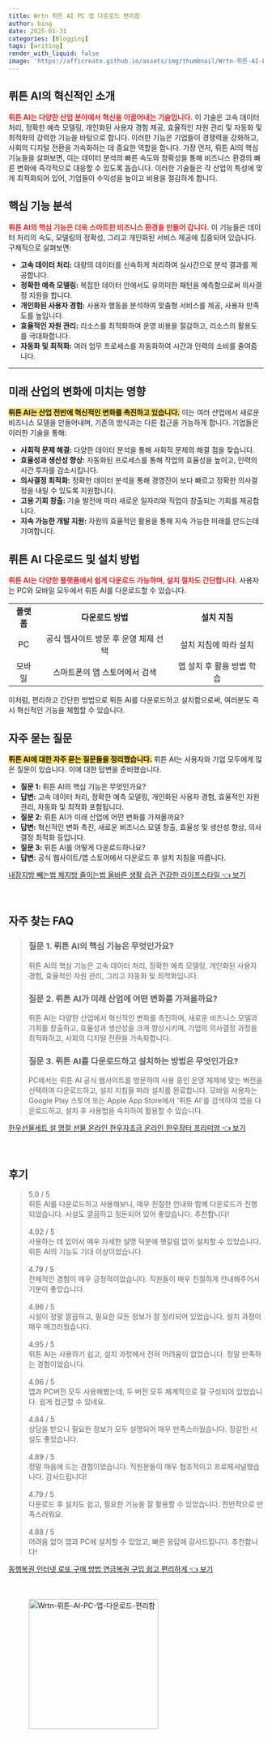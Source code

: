 ```yaml
---
title: Wrtn 뤼튼 AI PC 앱 다운로드 편리함
author: bing
date: 2025-01-31
categories: [Blogging]
tags: [writing]
render_with_liquid: false
image: 'https://afficreate.github.io/assets/img/thumbnail/Wrtn-뤼튼-AI-PC-앱-다운로드-편리함.webp'
---
```



<h2 id='뤼튼AI소개'>뤼튼 AI의 혁신적인 소개</h2>

<p><b><span style="color: #ee2323;">뤼튼 AI는 다양한 산업 분야에서 혁신을 이끌어내는 기술입니다.</span></b> 이 기술은 고속 데이터 처리, 정확한 예측 모델링, 개인화된 사용자 경험 제공, 효율적인 자원 관리 및 자동화 및 최적화의 강력한 기능을 바탕으로 합니다. 이러한 기능은 기업들이 경쟁력을 강화하고, 사회의 디지털 전환을 가속화하는 데 중요한 역할을 합니다. 가장 먼저, 뤼튼 AI의 핵심 기능들을 살펴보면, 이는 데이터 분석의 빠른 속도와 정확성을 통해 비즈니스 환경의 빠른 변화에 즉각적으로 대응할 수 있도록 돕습니다. 이러한 기술들은 각 산업의 특성에 맞게 최적화되어 있어, 기업들이 수익성을 높이고 비용을 절감하게 합니다.</p>

<h2 id='핵심기능'>핵심 기능 분석</h2>

<p><b><span style="color: #ee2323;">뤼튼 AI의 핵심 기능은 더욱 스마트한 비즈니스 환경을 만들어 갑니다.</span></b> 이 기능들은 데이터 처리의 속도, 모델링의 정확성, 그리고 개인화된 서비스 제공에 집중되어 있습니다. 구체적으로 살펴보면:</p>

<ul>
    <li><b>고속 데이터 처리:</b> 대량의 데이터를 신속하게 처리하여 실시간으로 분석 결과를 제공합니다.</li>
    <li><b>정확한 예측 모델링:</b> 복잡한 데이터 안에서도 유의미한 패턴을 예측함으로써 의사결정 지원을 합니다.</li>
    <li><b>개인화된 사용자 경험:</b> 사용자 행동을 분석하여 맞춤형 서비스를 제공, 사용자 만족도를 높입니다.</li>
    <li><b>효율적인 자원 관리:</b> 리소스를 최적화하여 운영 비용을 절감하고, 리소스의 활용도를 극대화합니다.</li>
    <li><b>자동화 및 최적화:</b> 여러 업무 프로세스를 자동화하여 시간과 인력의 소비를 줄여줍니다.</li>
</ul>

<hr />

<h2 id='미래산업변화'>미래 산업의 변화에 미치는 영향</h2>

<p><b><span style="background-color: #ffe066;">뤼튼 AI는 산업 전반에 혁신적인 변화를 촉진하고 있습니다.</span></b> 이는 여러 산업에서 새로운 비즈니스 모델을 만들어내며, 기존의 방식과는 다른 접근을 가능하게 합니다. 기업들은 이러한 기술을 통해:</p>

<ul>
    <li><b>사회적 문제 해결:</b> 다양한 데이터 분석을 통해 사회적 문제의 해결 점을 찾습니다.</li>
    <li><b>효율성과 생산성 향상:</b> 자동화된 프로세스를 통해 작업의 효율성을 높이고, 인력의 시간 투자를 감소시킵니다.</li>
    <li><b>의사결정 최적화:</b> 정확한 데이터 분석을 통해 경영진이 보다 빠르고 정확한 의사결정을 내릴 수 있도록 지원합니다.</li>
    <li><b>고용 기회 창출:</b> 기술 발전에 따라 새로운 일자리와 직업이 창출되는 기회를 제공합니다.</li>
    <li><b>지속 가능한 개발 지원:</b> 자원의 효율적인 활용을 통해 지속 가능한 미래를 만드는데 기여합니다.</li>
</ul>

<h2 id='다운로드방법'>뤼튼 AI 다운로드 및 설치 방법</h2>

<p><b><span style="color: #ee2323;">뤼튼 AI는 다양한 플랫폼에서 쉽게 다운로드 가능하며, 설치 절차도 간단합니다.</span></b> 사용자는 PC와 모바일 모두에서 뤼튼 AI를 다운로드할 수 있습니다.</p>

<table>
    <tr>
        <td style="text-align: center; height: 17px;"><b>플랫폼</b></td>
        <td style="text-align: center; height: 17px;"><b>다운로드 방법</b></td>
        <td style="text-align: center; height: 17px;"><b>설치 지침</b></td>
    </tr>
    <tr>
        <td style="text-align: center; height: 17px;">PC</td>
        <td style="text-align: center; height: 17px;">공식 웹사이트 방문 후 운영 체제 선택</td>
        <td style="text-align: center; height: 17px;">설치 지침에 따라 설치</td>
    </tr>
    <tr>
        <td style="text-align: center; height: 17px;">모바일</td>
        <td style="text-align: center; height: 17px;">스마트폰의 앱 스토어에서 검색</td>
        <td style="text-align: center; height: 17px;">앱 설치 후 활용 방법 학습</td>
    </tr>
</table>

<p>이처럼, 편리하고 간단한 방법으로 뤼튼 AI를 다운로드하고 설치함으로써, 여러분도 즉시 혁신적인 기능을 체험할 수 있습니다.</p>

<h2 id='자주묻는질문'>자주 묻는 질문</h2>

<p><b><span style="background-color: #ffe066;">뤼튼 AI에 대한 자주 묻는 질문들을 정리했습니다.</span></b> 뤼튼 AI는 사용자와 기업 모두에게 많은 질문이 있습니다. 이에 대한 답변을 준비했습니다.</p>

<ul>
    <li><b>질문 1:</b> 뤼튼 AI의 핵심 기능은 무엇인가요?</li>
    <li><b>답변:</b> 고속 데이터 처리, 정확한 예측 모델링, 개인화된 사용자 경험, 효율적인 자원 관리, 자동화 및 최적화 포함됩니다.</li>
    <li><b>질문 2:</b> 뤼튼 AI가 미래 산업에 어떤 변화를 가져올까요?</li>
    <li><b>답변:</b> 혁신적인 변화 촉진, 새로운 비즈니스 모델 창출, 효율성 및 생산성 향상, 의사결정 최적화 등입니다.</li>
    <li><b>질문 3:</b> 뤼튼 AI를 어떻게 다운로드하나요?</li>
    <li><b>답변:</b> 공식 웹사이트/앱 스토어에서 다운로드 후 설치 지침을 따릅니다.</li>
</ul>


<p><a class="click-button" title="내장지방 빼는법 체지방 줄이는법 올바른 생활 습관 건강한 라이프스타일" href="https://afficreate.github.io/posts/%EB%82%B4%EC%9E%A5%EC%A7%80%EB%B0%A9-%EB%B9%BC%EB%8A%94%EB%B2%95-%EC%B2%B4%EC%A7%80%EB%B0%A9-%EC%A4%84%EC%9D%B4%EB%8A%94%EB%B2%95-%EC%98%AC%EB%B0%94%EB%A5%B8-%EC%83%9D%ED%99%9C-%EC%8A%B5%EA%B4%80-%EA%B1%B4%EA%B0%95%ED%95%9C-%EB%9D%BC%EC%9D%B4%ED%94%84%EC%8A%A4%ED%83%80%EC%9D%BC/" rel="dofollow">내장지방 빼는법 체지방 줄이는법 올바른 생활 습관 건강한 라이프스타일 👈 보기</a></p><br>
<h2 id='자주_찾는_FAQ'>자주 찾는 FAQ</h2>
<div itemscope="" itemtype="https://schema.org/FAQPage"> 
<blockquote> 
<div itemscope="" itemprop="mainEntity" itemtype="https://schema.org/Question"> 
<h3 itemprop="name">질문 1. 뤼튼 AI의 핵심 기능은 무엇인가요?</h3> 
<div itemscope="" itemprop="acceptedAnswer" itemtype="https://schema.org/Answer"> 
<span itemprop="text"> 
<p>뤼튼 AI의 핵심 기능은 고속 데이터 처리, 정확한 예측 모델링, 개인화된 사용자 경험, 효율적인 자원 관리, 그리고 자동화 및 최적화입니다.</p> 
</span> 
</div> 
</div> 

<div itemscope="" itemprop="mainEntity" itemtype="https://schema.org/Question"> 
<h3 itemprop="name">질문 2. 뤼튼 AI가 미래 산업에 어떤 변화를 가져올까요?</h3> 
<div itemscope="" itemprop="acceptedAnswer" itemtype="https://schema.org/Answer"> 
<span itemprop="text"> 
<p>뤼튼 AI는 다양한 산업에서 혁신적인 변화를 촉진하며, 새로운 비즈니스 모델과 기회를 창출하고, 효율성과 생산성을 크게 향상시키며, 기업의 의사결정 과정을 최적화하고, 사회의 디지털 전환을 가속화합니다.</p> 
</span> 
</div> 
</div> 

<div itemscope="" itemprop="mainEntity" itemtype="https://schema.org/Question"> 
<h3 itemprop="name">질문 3. 뤼튼 AI를 다운로드하고 설치하는 방법은 무엇인가요?</h3> 
<div itemscope="" itemprop="acceptedAnswer" itemtype="https://schema.org/Answer"> 
<span itemprop="text"> 
<p>PC에서는 뤼튼 AI 공식 웹사이트를 방문하여 사용 중인 운영 체제에 맞는 버전을 선택하여 다운로드하고, 설치 지침을 따라 설치를 완료합니다. 모바일 사용자는 Google Play 스토어 또는 Apple App Store에서 '뤼튼 AI'를 검색하여 앱을 다운로드하고, 설치 후 사용법을 숙지하여 활용할 수 있습니다.</p> 
</span> 
</div> 
</div> 
</blockquote> 
</div>
<p><a class="click-button" title="한우선물세트 설 명절 선물 온라인 한우자조금 온라인 한우장터 프리미엄" href="https://afficreate.github.io/posts/%ED%95%9C%EC%9A%B0%EC%84%A0%EB%AC%BC%EC%84%B8%ED%8A%B8-%EC%84%A4-%EB%AA%85%EC%A0%88-%EC%84%A0%EB%AC%BC-%EC%98%A8%EB%9D%BC%EC%9D%B8-%ED%95%9C%EC%9A%B0%EC%9E%90%EC%A1%B0%EA%B8%88-%EC%98%A8%EB%9D%BC%EC%9D%B8-%ED%95%9C%EC%9A%B0%EC%9E%A5%ED%84%B0-%ED%94%84%EB%A6%AC%EB%AF%B8%EC%97%84/" rel="dofollow">한우선물세트 설 명절 선물 온라인 한우자조금 온라인 한우장터 프리미엄 👈 보기</a></p><br>
<h2 id='후기'>후기</h2>
<div itemscope itemtype="https://schema.org/Product">
  <blockquote>
  <div itemprop="review" itemscope itemtype="https://schema.org/Review">
      <div itemprop="reviewRating" itemscope itemtype="https://schema.org/Rating"> <span itemprop="ratingValue">5.0</span> / <span itemprop="bestRating">5</span> </div>
      <span itemprop="reviewBody">뤼튼 AI를 다운로드하고 사용해보니, 매우 친절한 안내와 함께 다운로드가 진행되었습니다. 시설도 깔끔하고 정돈되어 있어 좋았습니다. 추천합니다!</span>
  </div>
  <br>
  <div itemprop="review" itemscope itemtype="https://schema.org/Review">
      <div itemprop="reviewRating" itemscope itemtype="https://schema.org/Rating"> <span itemprop="ratingValue">4.92</span> / <span itemprop="bestRating">5</span> </div>
      <span itemprop="reviewBody">사용하는 데 있어서 매우 자세한 설명 덕분에 헷갈림 없이 설치할 수 있었습니다. 뤼튼 AI의 기능도 기대 이상이었습니다.</span>
  </div>
  <br>
  <div itemprop="review" itemscope itemtype="https://schema.org/Review">
      <div itemprop="reviewRating" itemscope itemtype="https://schema.org/Rating"> <span itemprop="ratingValue">4.79</span> / <span itemprop="bestRating">5</span> </div>
      <span itemprop="reviewBody">전체적인 경험이 매우 긍정적이었습니다. 직원들이 매우 친절하게 안내해주어서 기분이 좋았습니다.</span>
  </div>
  <br>
  <div itemprop="review" itemscope itemtype="https://schema.org/Review">
      <div itemprop="reviewRating" itemscope itemtype="https://schema.org/Rating"> <span itemprop="ratingValue">4.96</span> / <span itemprop="bestRating">5</span> </div>
      <span itemprop="reviewBody">시설이 정말 깔끔하고, 필요한 모든 정보가 잘 정리되어 있었습니다. 설치 과정이 매우 매끄러웠습니다.</span>
  </div>
  <br>
  <div itemprop="review" itemscope itemtype="https://schema.org/Review">
      <div itemprop="reviewRating" itemscope itemtype="https://schema.org/Rating"> <span itemprop="ratingValue">4.95</span> / <span itemprop="bestRating">5</span> </div>
      <span itemprop="reviewBody">뤼튼 AI는 사용하기 쉽고, 설치 과정에서 전혀 어려움이 없었습니다. 정말 만족하는 경험이었습니다.</span>
  </div>
  <br>
  <div itemprop="review" itemscope itemtype="https://schema.org/Review">
      <div itemprop="reviewRating" itemscope itemtype="https://schema.org/Rating"> <span itemprop="ratingValue">4.96</span> / <span itemprop="bestRating">5</span> </div>
      <span itemprop="reviewBody">앱과 PC버전 모두 사용해봤는데, 두 버전 모두 체계적으로 잘 구성되어 있었습니다. 쉽게 접근할 수 있네요.</span>
  </div>
  <br>
  <div itemprop="review" itemscope itemtype="https://schema.org/Review">
      <div itemprop="reviewRating" itemscope itemtype="https://schema.org/Rating"> <span itemprop="ratingValue">4.84</span> / <span itemprop="bestRating">5</span> </div>
      <span itemprop="reviewBody">상담을 받으니 필요한 정보가 모두 설명되어 매우 만족스러웠습니다. 정갈한 시설도 좋았습니다.</span>
  </div>
  <br>
  <div itemprop="review" itemscope itemtype="https://schema.org/Review">
      <div itemprop="reviewRating" itemscope itemtype="https://schema.org/Rating"> <span itemprop="ratingValue">4.89</span> / <span itemprop="bestRating">5</span> </div>
      <span itemprop="reviewBody">정말 마음에 드는 경험이었습니다. 직원분들이 매우 협조적이고 프로페셔널했습니다. 감사드립니다!</span>
  </div>
  <br>
  <div itemprop="review" itemscope itemtype="https://schema.org/Review">
      <div itemprop="reviewRating" itemscope itemtype="https://schema.org/Rating"> <span itemprop="ratingValue">4.79</span> / <span itemprop="bestRating">5</span> </div>
      <span itemprop="reviewBody">다운로드 후 설치도 쉽고, 필요한 기능을 잘 활용할 수 있었습니다. 전반적으로 만족스러워요.</span>
  </div>
  <br>
  <div itemprop="review" itemscope itemtype="https://schema.org/Review">
      <div itemprop="reviewRating" itemscope itemtype="https://schema.org/Rating"> <span itemprop="ratingValue">4.88</span> / <span itemprop="bestRating">5</span> </div>
      <span itemprop="reviewBody">어려움 없이 앱과 PC에 설치할 수 있었고, 빠른 응답에 감사드립니다. 추천합니다!</span>
  </div>
  </blockquote>
</div>
<p><a class="click-button" title="동행복권 인터넷 로또 구매 방법 연금복권 구입 쉽고 편리하게" href="https://afficreate.github.io/posts/%EB%8F%99%ED%96%89%EB%B3%B5%EA%B6%8C-%EC%9D%B8%ED%84%B0%EB%84%B7-%EB%A1%9C%EB%98%90-%EA%B5%AC%EB%A7%A4-%EB%B0%A9%EB%B2%95-%EC%97%B0%EA%B8%88%EB%B3%B5%EA%B6%8C-%EA%B5%AC%EC%9E%85-%EC%89%BD%EA%B3%A0-%ED%8E%B8%EB%A6%AC%ED%95%98%EA%B2%8C/" rel="dofollow">동행복권 인터넷 로또 구매 방법 연금복권 구입 쉽고 편리하게 👈 보기</a></p><br>
<figure class="image"><img src="https://afficreate.github.io/assets/img/thumbnail/Wrtn-뤼튼-AI-PC-앱-다운로드-편리함.webp" alt="Wrtn-뤼튼-AI-PC-앱-다운로드-편리함" width="256" height="256"></figure>